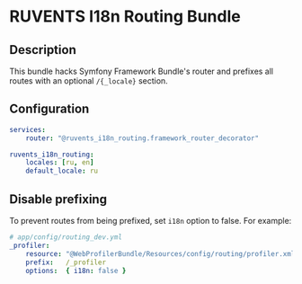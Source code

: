 # RUVENTS I18n Routing Bundle

## Description

This bundle hacks Symfony Framework Bundle's router and prefixes all routes with an optional `/{_locale}` section.

## Configuration

```yaml
services:
    router: "@ruvents_i18n_routing.framework_router_decorator"

ruvents_i18n_routing:
    locales: [ru, en]
    default_locale: ru
```

## Disable prefixing

To prevent routes from being prefixed, set `i18n` option to false. For example:

```yaml
# app/config/routing_dev.yml
_profiler:
    resource: "@WebProfilerBundle/Resources/config/routing/profiler.xml"
    prefix:   /_profiler
    options:  { i18n: false }
```
